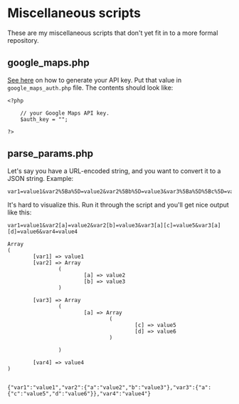 Miscellaneous scripts
==========

These are my miscellaneous scripts that don't yet fit in to a more formal repository.

## google_maps.php

[See here](https://developers.google.com/maps/documentation/javascript/tutorial#api_key) on how to generate your API key. Put that value in `google_maps_auth.php` file. The contents should look like:

	<?php

		// your Google Maps API key.
		$auth_key = "";

	?>

## parse_params.php

Let's say you have a URL-encoded string, and you want to convert it to a JSON string. Example:

	var1=value1&var2%5Ba%5D=value2&var2%5Bb%5D=value3&var3%5Ba%5D%5Bc%5D=value5&var3%5Ba%5D%5Bd%5D=value6&var4=value4

It's hard to visualize this. Run it through the script and you'll get nice output like this:

	var1=value1&var2[a]=value2&var2[b]=value3&var3[a][c]=value5&var3[a][d]=value6&var4=value4

	Array
	(
			[var1] => value1
			[var2] => Array
					(
							[a] => value2
							[b] => value3
					)

			[var3] => Array
					(
							[a] => Array
									(
											[c] => value5
											[d] => value6
									)

					)

			[var4] => value4
	)


	{"var1":"value1","var2":{"a":"value2","b":"value3"},"var3":{"a":{"c":"value5","d":"value6"}},"var4":"value4"}